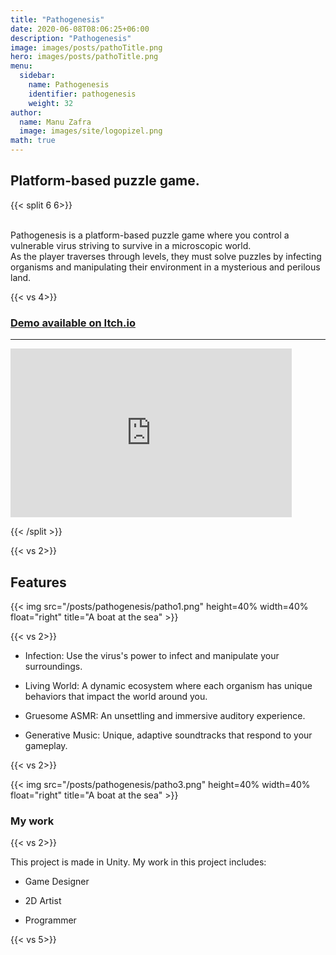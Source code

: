 ```yaml
---
title: "Pathogenesis"
date: 2020-06-08T08:06:25+06:00
description: "Pathogenesis"
image: images/posts/pathoTitle.png
hero: images/posts/pathoTitle.png
menu:
  sidebar:
    name: Pathogenesis
    identifier: pathogenesis
    weight: 32
author:
  name: Manu Zafra
  image: images/site/logopizel.png
math: true
---
```


## Platform-based puzzle game.

{{< split 6 6>}}

<br>
Pathogenesis is a platform-based puzzle game where you control a vulnerable virus striving to survive in a microscopic world.

<br>
As the player traverses through levels, they must solve puzzles by infecting organisms and manipulating their environment in a mysterious and perilous land.

{{< vs 4>}}

### <a href="https://acidgecko.itch.io/pathogenesis">Demo available on Itch.io</a>

---

<iframe width=450 height=270 src="https://www.youtube.com/embed/G0yElqQinU0?si=1BOZnhvNFVZfbyQP" title="YouTube video player" frameborder="0" allow="accelerometer; autoplay; clipboard-write; encrypted-media; gyroscope; picture-in-picture; web-share" referrerpolicy="strict-origin-when-cross-origin" allowfullscreen></iframe>

{{< /split >}}

{{< vs 2>}}

## Features

{{< img src="/posts/pathogenesis/patho1.png" height=40% width=40% float="right" title="A boat at the sea" >}}

{{< vs 2>}}

* Infection: Use the virus's power to infect and manipulate your surroundings.

* Living World: A dynamic ecosystem where each organism has unique behaviors that impact the world around you.

* Gruesome ASMR: An unsettling and immersive auditory experience.

* Generative Music: Unique, adaptive soundtracks that respond to your gameplay.

{{< vs 2>}}

{{< img src="/posts/pathogenesis/patho3.png" height=40% width=40% float="right" title="A boat at the sea" >}}


### My work

{{< vs 2>}}

This project is made in Unity. My work in this project includes:

* Game Designer

* 2D Artist

* Programmer

{{< vs 5>}}
